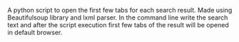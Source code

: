 A python script to open the first few tabs for each search result.
Made using Beautifulsoup library  and lxml parser.
In the command line write the search text and after the script execution first few tabs of the result will be opened in default browser.
